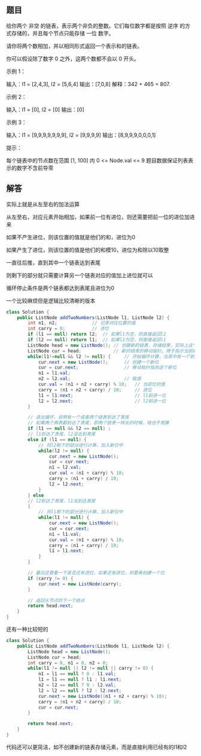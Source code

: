 ## 题目

给你两个 非空 的链表，表示两个非负的整数。它们每位数字都是按照 逆序 的方式存储的，并且每个节点只能存储 一位 数字。

请你将两个数相加，并以相同形式返回一个表示和的链表。

你可以假设除了数字 0 之外，这两个数都不会以 0 开头。

 

示例 1：


输入：l1 = [2,4,3], l2 = [5,6,4]
输出：[7,0,8]
解释：342 + 465 = 807.

示例 2：

输入：l1 = [0], l2 = [0]
输出：[0]

示例 3：

输入：l1 = [9,9,9,9,9,9,9], l2 = [9,9,9,9]
输出：[8,9,9,9,0,0,0,1]


提示：

每个链表中的节点数在范围 [1, 100] 内
0 <= Node.val <= 9
题目数据保证列表表示的数字不含前导零

## 解答

实际上就是从左至右的加法运算

从左至右，对应元素开始相加，如果前一位有进位，则还需要把前一位的进位加进来

如果不产生进位，则该位置的值就是他们的和，进位为0

如果产生了进位，则该位置的值是他们的和模10，进位为和除以10取整

一直往后推，直到其中一个链表达到表尾

则剩下的部分就只需要计算另一个链表对应的值加上进位就可以

循环停止条件是两个链表都达到表尾且进位为0



一个比较麻烦但是逻辑比较清晰的版本

```java
class Solution {
    public ListNode addTwoNumbers(ListNode l1, ListNode l2) {
        int n1, n2;             // 记录对应位置的值
        int carry = 0;          // 进位
        if (l1 == null) return l2;  // 如果l1为空，则直接返回l2
        if (l2 == null) return l1;  // 如果l2为空，则直接返回l1
        ListNode head = new ListNode(); // 创建新的链表，存储结果，实际上这个是头节点的前一个结点，方便计算
        ListNode cur = head;            // 新的链表的移动指针。用于指示当前的计算位置
        while(l1!=null && l2 != null) {     // 开始循环计算，当其中有一个到达表尾时结束
            cur.next = new ListNode();      // 创建一个新位
            cur = cur.next;                 // 移动指针指向这个新位
            n1 = l1.val;                
            n2 = l2.val;                    // 取值
            cur.val = (n1 + n2 + carry) % 10;   // 当前位的值
            carry = (n1 + n2 + carry) / 10;     // 进位
            l1 = l1.next;                       // l1前进一位
            l2 = l2.next;                       // l2前进一位
        }

        // 退出循环，说明有一个或者两个链表到达了表尾
        // 如果两个俩表都到达了表尾，即两个链表一样长的时候，啥也不用算
        if (l1 == null && l2 == null) ;
        // l1到达了表尾，l2没达到表尾
        else if (l1 == null) {
            // 将l2剩下的部分进行计算，加入新位中
            while(l2 != null) {
                cur.next = new ListNode();
                cur = cur.next;
                n1 = l2.val;
                cur.val = (n1 + carry) % 10;
                carry = (n1 + carry) / 10;
                l2 = l2.next;
            } 
        } else 
        // l2到达了表尾，l1没到达表尾
        {
            // 将l1剩下的部分进行计算，加入新位中
            while(l1 != null) {
                cur.next = new ListNode();
                cur = cur.next;
                n1 = l1.val;
                cur.val = (n1 + carry) % 10;
                carry = (n1 + carry) / 10;
                l1 = l1.next;
            }
        }

        // 最后还要看一下是否还有进位，如果还有进位，则要再创建一个位
        if (carry != 0) {
            cur.next = new ListNode(carry);
        }

        // 返回头节点的下一个结点
        return head.next;
    }
}
```

还有一种比较短的

```java
class Solution {
    public ListNode addTwoNumbers(ListNode l1, ListNode l2) {
        ListNode head = new ListNode();
        ListNode cur = head;
        int carry = 0, n1 = 0, n2 = 0;
        while(l1 != null || l2 != null || carry != 0) {
            n1 = l1 == null ? 0 : l1.val;
            l1 = l1 == null ? l1 : l1.next;
            n2 = l2 == null ? 0 : l2.val;
            l2 = l2 == null ? l2 : l2.next;
            cur.next = new ListNode((n1 + n2 + carry) % 10);
            carry = (n1 + n2 + carry) / 10;
            cur = cur.next;
        }

        return head.next;
    }
}
```

代码还可以更简洁，如不创建新的链表存储元素，而是直接利用已经有的l1和l2

